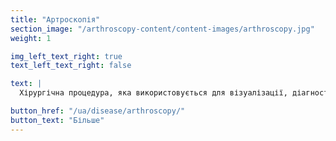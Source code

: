 ```yaml
---
title: "Артроскопія"
section_image: "/arthroscopy-content/content-images/arthroscopy.jpg"
weight: 1

img_left_text_right: true
text_left_text_right: false

text: |
  Хірургічна процедура, яка використовується для візуалізації, діагностики і лікування патологій суглобів.

button_href: "/ua/disease/arthroscopy/"
button_text: "Більше"
---
```



